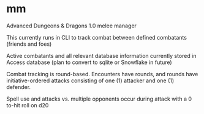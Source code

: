 # mm
Advanced Dungeons &amp; Dragons 1.0 melee manager

This currently runs in CLI to track combat between defined combatants (friends and foes)

Active combatants and all relevant database information currently stored in Access database (plan to convert to sqlite or Snowflake in future)

Combat tracking is round-based. Encounters have rounds, and rounds have initiative-ordered attacks consisting of one (1) attacker and one (1) defender.

Spell use and attacks vs. multiple opponents occur during attack with a 0 to-hit roll on d20
